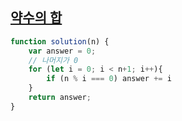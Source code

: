 ## [약수의 합](https://school.programmers.co.kr/learn/courses/30/lessons/12928)

```jsx
function solution(n) {
    var answer = 0;
    // 나머지가 0
    for (let i = 0; i < n+1; i++){
        if (n % i === 0) answer += i 
    }
    return answer;
}
```